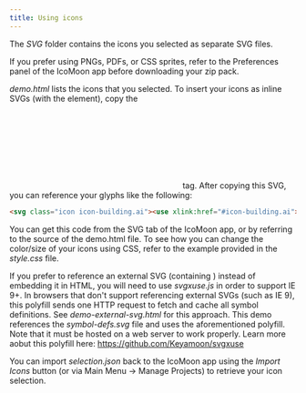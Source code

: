```yaml
---
title: Using icons
---
```


The *SVG* folder contains the icons you selected as separate SVG files.

If you prefer using PNGs, PDFs, or CSS sprites, refer to the Preferences panel of the IcoMoon app before downloading your zip pack.

*demo.html* lists the icons that you selected. To insert your icons as inline SVGs (with the <use> element), copy the <svg> element (that contains symbol definitions) from the source of the demo.html file, below your own HTML's <body> tag. After copying this SVG, you can reference your glyphs like the following:

```html
<svg class="icon icon-building.ai"><use xlink:href="#icon-building.ai"></use></svg>
```

You can get this code from the SVG tab of the IcoMoon app, or by referring to the source of the demo.html file. To see how you can change the color/size of your icons using CSS, refer to the example provided in the *style.css* file.

If you prefer to reference an external SVG (containing <defs>) instead of embedding it in HTML, you will need to use *svgxuse.js* in order to support IE 9+. In browsers that don't support referencing external SVGs (such as IE 9), this polyfill sends one HTTP request to fetch and cache all symbol definitions. See *demo-external-svg.html* for this approach. This demo references the *symbol-defs.svg* file and uses the aforementioned polyfill. Note that it must be hosted on a web server to work
properly. Learn more aobut this polyfill here: https://github.com/Keyamoon/svgxuse

You can import *selection.json* back to the IcoMoon app using the *Import Icons* button (or via Main Menu → Manage Projects) to retrieve your icon selection.
